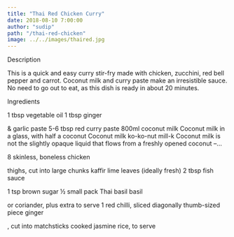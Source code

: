```yaml
---
title: "Thai Red Chicken Curry"
date: 2018-08-10 7:00:00
author: "sudip"
path: "/thai-red-chicken"
image: ../../images/thaired.jpg
---
```


Description

This is a quick and easy curry stir-fry made with chicken, zucchini, red bell pepper and carrot. Coconut milk and curry paste make an irresistible sauce. No need to go out to eat, as this dish is ready in about 20 minutes.

Ingredients

1 tbsp vegetable oil
1 tbsp ginger

& garlic paste
5-6 tbsp red curry paste
800ml coconut milk
Coconut milk in a glass, with half a coconut Coconut milk ko-ko-nut mill-k
Coconut milk is not the slightly opaque liquid that flows from a freshly opened coconut –…

8 skinless, boneless chicken

thighs, cut into large chunks
kaffir lime leaves (ideally fresh)
2 tbsp fish sauce

1 tsp brown sugar
½ small pack Thai basil
basil

or coriander, plus extra to serve
1 red chilli, sliced diagonally
thumb-sized piece ginger

, cut into matchsticks
cooked jasmine rice, to serve
